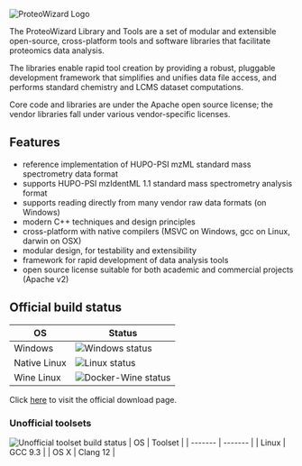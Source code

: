 
![ProteoWizard Logo](http://www.proteowizard.org/img/proteowizard-logo.jpg "ProteoWizard")

The ProteoWizard Library and Tools are a set of modular and extensible open-source, cross-platform tools and software libraries that facilitate proteomics data analysis.

The libraries enable rapid tool creation by providing a robust, pluggable development framework that simplifies and unifies data file access, and performs standard chemistry and LCMS dataset computations.

Core code and libraries are under the Apache open source license; the vendor libraries fall under various vendor-specific licenses.

## Features
* reference implementation of HUPO-PSI mzML standard mass spectrometry data format
* supports HUPO-PSI mzIdentML 1.1 standard mass spectrometry analysis format
* supports reading directly from many vendor raw data formats (on Windows)
* modern C++ techniques and design principles
* cross-platform with native compilers (MSVC on Windows, gcc on Linux, darwin on OSX)
* modular design, for testability and extensibility
* framework for rapid development of data analysis tools
* open source license suitable for both academic and commercial projects (Apache v2)

## Official build status

| OS      | Status |
| ------- | ------ |
| Windows | ![Windows status](https://img.shields.io/teamcity/http/teamcity.labkey.org/s/bt83.svg?label=VS%202017) |
| Native Linux | ![Linux status](https://img.shields.io/teamcity/http/teamcity.labkey.org/s/bt17.svg?label=GCC%204.9) |
| Wine Linux | ![Docker-Wine status](https://img.shields.io/teamcity/http/teamcity.labkey.org/s/ProteoWizardAndSkylineDockerContainerWineX8664.svg?label=Docker-Wine) |

Click [here](http://proteowizard.sourceforge.net/downloads.shtml) to visit the official download page.

### Unofficial toolsets
![Unofficial toolset build status](https://github.com/ProteoWizard/pwiz/actions/workflows/build_and_test.yml/badge.svg)
| OS      | Toolset    |
| ------- | -------    |
| Linux   | GCC 9.3    |
| OS X    | Clang 12   |

